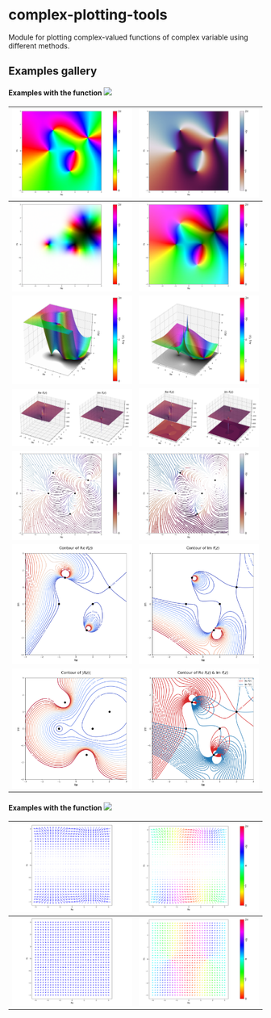 # complex-plotting-tools
Module for plotting complex-valued functions of complex variable using different methods.

## Examples gallery

#### Examples with the function <img src="https://render.githubusercontent.com/render/math?math=f(z)%20%3D%20%5Cfrac%7B(z%5E2-1)(z-2-1j)%5E2%7D%7Bz%5E2%2B2%2B2j%7D">

![](cplotting-images/domain_coloring.png) |  ![](cplotting-images/domain_coloring_cmap.png)
| ------------- | ------------- |
![](cplotting-images/domain_coloring_illum.png)  |  ![](cplotting-images/domain_coloring_illum_logbrightness.png)
![](cplotting-images/plot3D_logmodeFalse.png)  |  ![](cplotting-images/plot3D.png)
![](cplotting-images/re_im.png)  |  ![](cplotting-images/re_im_contour.png)
![](cplotting-images/streamplot.png)  |  ![](cplotting-images/streamplot_modulus_lines.png)
![](cplotting-images/real_contour.png)  |  ![](cplotting-images/imag_contour.png)
![](cplotting-images/mod_contour.png)  |  ![](cplotting-images/both_contour.png)

#### Examples with the function <img src="https://render.githubusercontent.com/render/math?math=f(z)%20%3D%20%5Ccos%20z">

![](cplotting-images/vector_cos.png)  |  ![](cplotting-images/vector_cmap_cos.png)
| ------------- | ------------- |
![](cplotting-images/vector_normalized_cos.png)  |  ![](cplotting-images/vector_cmap_normalized_cos.png)

